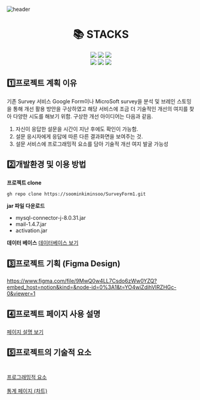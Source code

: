 ![header](https://capsule-render.vercel.app/api?type=Waving&color=auto&height=300&section=header&text=Survey%20form&fontSize=90)
<div align=center><h1>📚 STACKS</h1></div>
<div align=center> 
  <img src="https://img.shields.io/badge/java-007396?style=for-the-badge&logo=java&logoColor=white">
  <img src="https://img.shields.io/badge/html5-E34F26?style=for-the-badge&logo=html5&logoColor=white">
  <img src="https://img.shields.io/badge/javascript-F7DF1E?style=for-the-badge&logo=javascript&logoColor=black">
  <br>
  <img src="https://img.shields.io/badge/jquery-0769AD?style=for-the-badge&logo=jquery&logoColor=white">
  <img src="https://img.shields.io/badge/mysql-4479A1?style=for-the-badge&logo=mysql&logoColor=white">
    <img src="https://img.shields.io/badge/git-F05032?style=for-the-badge&logo=git&logoColor=white">
  <br>
  

</div>

## :one:프로젝트 계획 이유
  기존 Survey 서비스 Google Form이나 MicroSoft survey을 분석 및 브레인 스토밍을 통해 개선 활용 방안을 구상하였고 해당 서비스에 조금     더 기술적인 개선의 여지를 찾아 다양한 시도를 해보기 위함.
  구상한 개선 아이디어는 다음과 같음.
  1.  자신이 응답한 설문을 시간이 지난 후에도 확인이 가능함.
  2.  설문 응시자에게 응답에 따른 다른 결과화면을 보여주는 것.
  3.  설문 서비스에 프로그래밍적 요소를 담아 기술적 개선 여지 발굴 가능성
## :two:개발환경 및 이용 방법

<b>프로젝트 clone</b>
```xml
gh repo clone https://soominkiminsoo/SurveyForm1.git
```
 <b>jar 파일 다운로드</b>
* mysql-connector-j-8.0.31.jar
* mail-1.4.7.jar
* activation.jar
   
<b>데이터 베이스</b>
[데이터베이스 보기](https://github.com/soominkiminsoo/SurveyForm1/blob/712801d77cc69d13665eb9b10a81b2e6a7e250a0/database.md)
## :three:프로젝트 기획 (Figma Design) 
https://www.figma.com/file/9MwQ0w4LL7Csdo6zWw0YZQ?embed_host=notion&kind=&node-id=0%3A1&t=YO4wiZdihVIRZHGc-0&viewer=1
## :four:프로젝트 페이지 사용 설명
[페이지 설명 보기](https://github.com/soominkiminsoo/SurveyForm1/blob/2e33415cd29cee5595f7512eae4afc2e6183d910/Page_decription.md) 
## :five:프로젝트의 기술적 요소
<br>[프로그래밍적 요소](https://github.com/soominkiminsoo/SurveyForm1/blob/4b1d255b251a2a9ecf1ba9a48d28e53a202a6125/Readme(programming).md)<br>
<br>[통계 페이지 (차트)](https://github.com/soominkiminsoo/SurveyForm1/blob/4d1bd157ed2473ffdcc1710c9b984deee567fff1/Readme(chart).md)<br> 
##


 

